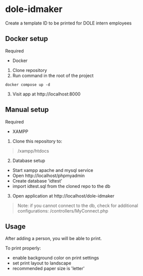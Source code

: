 # dole-idmaker
Create a template ID to be printed for DOLE intern employees

## Docker setup
Required 
- Docker

1. Clone repository
2. Run command in the root of the project
```
docker compose up -d
```
3. Visit app at http://localhost:8000

## Manual setup 
Required

- XAMPP


1. Clone this repository to:
> /xampp/htdocs

2. Database setup
- Start xampp apache and mysql service
- Open http://localhost/phpmyadmin
- Create database 'idtest'
- import idtest.sql from the cloned repo to the db


3. Open application at http://localhost/dole-idmaker

> Note: if you cannot connect to the db, check for additional configurations: /controllers/MyConnect.php


## Usage

After adding a person, you will be able to print.

To print properly:
- enable background color on print settings
- set print layout to landscape
- recommended paper size is 'letter'
